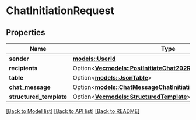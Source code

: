 # ChatInitiationRequest

## Properties

Name | Type | Description | Notes
------------ | ------------- | ------------- | -------------
**sender** | [**models::UserId**](UserId.md) |  | 
**recipients** | Option<[**Vec<models::PostInitiateChat202ResponseRecipientsInner>**](postInitiateChat_202_response_recipients_inner.md)> |  | [optional]
**table** | Option<[**models::JsonTable**](JSONTable.md)> |  | [optional]
**chat_message** | Option<[**models::ChatMessageChatInitiation**](ChatMessageChatInitiation.md)> |  | [optional]
**structured_template** | Option<[**Vec<models::StructuredTemplate>**](StructuredTemplate.md)> |  | [optional]

[[Back to Model list]](../README.md#documentation-for-models) [[Back to API list]](../README.md#documentation-for-api-endpoints) [[Back to README]](../README.md)


